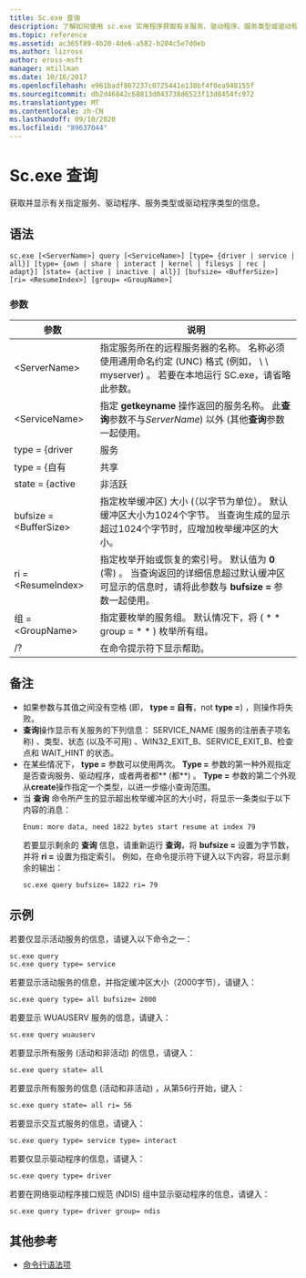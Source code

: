 ```yaml
---
title: Sc.exe 查询
description: 了解如何使用 sc.exe 实用程序获取有关服务、驱动程序、服务类型或驱动程序类型的信息
ms.topic: reference
ms.assetid: ac365f89-4b20-4de6-a582-b204c5e7d0eb
ms.author: lizross
author: eross-msft
manager: mtillman
ms.date: 10/16/2017
ms.openlocfilehash: e961badf867237c0725441e138bf4f0ea948155f
ms.sourcegitcommit: db2d46842c68813d043738d6523f13d8454fc972
ms.translationtype: MT
ms.contentlocale: zh-CN
ms.lasthandoff: 09/10/2020
ms.locfileid: "89637044"
---
```

# <a name="scexe-query"></a>Sc.exe 查询

获取并显示有关指定服务、驱动程序、服务类型或驱动程序类型的信息。

## <a name="syntax"></a>语法

```
sc.exe [<ServerName>] query [<ServiceName>] [type= {driver | service | all}] [type= {own | share | interact | kernel | filesys | rec | adapt}] [state= {active | inactive | all}] [bufsize= <BufferSize>] [ri= <ResumeIndex>] [group= <GroupName>]
```

### <a name="parameters"></a>参数

|       参数        |                                                                                                                          说明                                                                                                                          |
|------------------------|---------------------------------------------------------------------------------------------------------------------------------------------------------------------------------------------------------------------------------------------------------------|
|     \<ServerName>      |                       指定服务所在的远程服务器的名称。 名称必须使用通用命名约定 (UNC) 格式 (例如， \\ \\ myserver) 。 若要在本地运行 SC.exe，请省略此参数。                        |
|     \<ServiceName>     |                                      指定 **getkeyname** 操作返回的服务名称。 此**查询**参数不与*ServerName*) 以外 (其他**查询**参数一起使用。                                      |
|     type = {driver      |                                                                                                                            服务                                                                                                                            |
|       type = {自有       |                                                                                                                             共享                                                                                                                             |
|     state = {active     |                                                                                                                           非活跃                                                                                                                            |
| bufsize = \<BufferSize> |                     指定枚举缓冲区) 大小 (（以字节为单位）。 默认缓冲区大小为1024个字节。 当查询生成的显示超过1024个字节时，应增加枚举缓冲区的大小。                      |
|   ri = \<ResumeIndex>   | 指定枚举开始或恢复的索引号。 默认值为 **0** (零) 。 当查询返回的详细信息超过默认缓冲区可显示的信息时，请将此参数与 **bufsize =** 参数一起使用。 |
|  组 = \<GroupName>   |                                                                             指定要枚举的服务组。 默认情况下，将 ( * * group = * * ) 枚举所有组。                                                                              |
|           /?           |                                                                                                             在命令提示符下显示帮助。                                                                                                              |

## <a name="remarks"></a>备注

- 如果参数与其值之间没有空格 (即， **type = 自有**，not **type =**) ，则操作将失败。
- **查询**操作显示有关服务的下列信息： SERVICE_NAME (服务的注册表子项名称) 、类型、状态 (以及不可用) 、WIN32_EXIT_B、SERVICE_EXIT_B、检查点和 WAIT_HINT 的状态。
- 在某些情况下， **type =** 参数可以使用两次。 **Type =** 参数的第一种外观指定是否查询服务、驱动程序，或者两者都** (都**) 。 **Type =** 参数的第二个外观从**create**操作指定一个类型，以进一步缩小查询范围。
- 当 **查询** 命令所产生的显示超出枚举缓冲区的大小时，将显示一条类似于以下内容的消息：
  ```
  Enum: more data, need 1822 bytes start resume at index 79
  ```
  若要显示剩余的 **查询** 信息，请重新运行 **查询**，将 **bufsize =** 设置为字节数，并将 **ri =** 设置为指定索引。 例如，在命令提示符下键入以下内容，将显示剩余的输出：
  ```
  sc.exe query bufsize= 1822 ri= 79
  ```

## <a name="examples"></a>示例

若要仅显示活动服务的信息，请键入以下命令之一：
```
sc.exe query
sc.exe query type= service
```
若要显示活动服务的信息，并指定缓冲区大小（2000字节），请键入：
```
sc.exe query type= all bufsize= 2000
```
若要显示 WUAUSERV 服务的信息，请键入：
```
sc.exe query wuauserv
```
若要显示所有服务 (活动和非活动) 的信息，请键入：
```
sc.exe query state= all
```
若要显示所有服务的信息 (活动和非活动) ，从第56行开始，键入：
```
sc.exe query state= all ri= 56
```
若要显示交互式服务的信息，请键入：
```
sc.exe query type= service type= interact
```
若要仅显示驱动程序的信息，请键入：
```
sc.exe query type= driver
```
若要在网络驱动程序接口规范 (NDIS) 组中显示驱动程序的信息，请键入：
```
sc.exe query type= driver group= ndis
```

## <a name="additional-references"></a>其他参考

- [命令行语法项](command-line-syntax-key.md)
